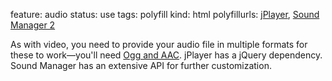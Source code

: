 feature: audio
status: use
tags: polyfill
kind: html
polyfillurls: [jPlayer](https://github.com/happyworm/jPlayer), [Sound Manager 2](http://www.schillmania.com/projects/soundmanager2/)

As with video, you need to provide your audio file in multiple formats for these to work&mdash;you'll need [Ogg and AAC](http://www.scirra.com/blog/44/on-html5-audio-formats-aac-and-ogg). jPlayer has a jQuery dependency. Sound Manager has an extensive API for further customization. 